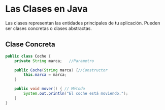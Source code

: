 # Las Clases en Java

Las clases representan las entidades principales de tu aplicación.
Pueden ser clases concretas o clases abstractas.

## Clase Concreta

```java
public class Coche {
    private String marca;   //Parametro

    public Coche(String marca) {//Constructor
        this.marca = marca;
    }

    public void mover() { // Método
        System.out.println("El coche está moviendo.");
    }
}
```